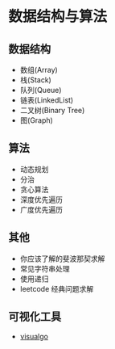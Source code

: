 # 数据结构与算法

## 数据结构

- 数组(Array)
- 栈(Stack)
- 队列(Queue)
- 链表(LinkedList)
- 二叉树(Binary Tree)
- 图(Graph)

## 算法

- 动态规划
- 分治
- 贪心算法
- 深度优先遍历
- 广度优先遍历

## 其他

- 你应该了解的斐波那契求解
- 常见字符串处理
- 使用递归
- leetcode 经典问题求解


## 可视化工具

- [visualgo](https://visualgo.net/zh)